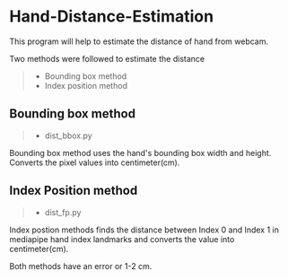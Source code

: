 # Hand-Distance-Estimation

This program will help to estimate the distance of hand from webcam.

Two methods were followed to estimate the distance
>- Bounding box method
>- Index position method

## Bounding box method

>- dist_bbox.py

Bounding box method uses the hand's bounding box width and height. Converts the pixel values into centimeter(cm).

## Index Position method

>- dist_fp.py


Index postion methods finds the distance between Index 0 and Index 1 in mediapipe hand index landmarks and converts the value into centimeter(cm).

Both methods have an error or 1-2 cm.

